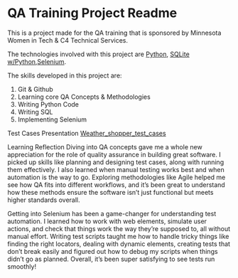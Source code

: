 # QA Training Project Readme
This is a project made for the QA training that is sponsored by Minnesota Women in Tech & C4 Technical Services.

The technologies involved with this project are [Python](https://www.python.org/), [SQLite w/Python](https://www.geeksforgreeks.org/python-sqlite/),[Selenium](https://www.selenium.dev/).

The skills developed in this project are:
1. Git & Github
2. Learning core QA Concepts & Methodologies
3. Writing Python Code
4. Writing SQL
5. Implementing Selenium


Test Cases Presentation
[Weather_shopper_test_cases](https://drive.google.com/file/d/1JaFMcEAi2IuQ8fRbE6UIiWXbpkuWdQqS/view?usp=drive_link)



Learning Reflection
Diving into QA concepts gave me a whole new appreciation for the role of quality assurance in building great software. I picked up skills like planning and designing test cases, along with running them effectively. I also learned when manual testing works best and when automation is the way to go. Exploring methodologies like Agile helped me see how QA fits into different workflows, and it’s been great to understand how these methods ensure the software isn’t just functional but meets higher standards overall.

Getting into Selenium has been a game-changer for understanding test automation. I learned how to work with web elements, simulate user actions, and check that things work the way they’re supposed to, all without manual effort. Writing test scripts taught me how to handle tricky things like finding the right locators, dealing with dynamic elements, creating tests that don’t break easily and figured out how to debug my scripts when things didn’t go as planned. Overall, it’s been super satisfying to see tests run smoothly!



